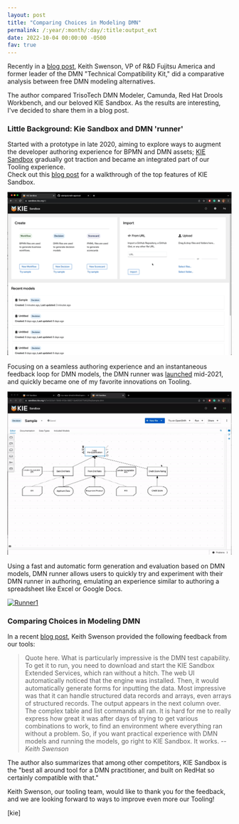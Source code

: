 ```yaml
---
layout: post
title: "Comparing Choices in Modeling DMN"
permalink: /:year/:month/:day/:title:output_ext
date: 2022-10-04 00:00:00 -0500
fav: true
---
```


Recently in a [blog post](https://social-biz.org/2022/10/03/choices-in-modeling-dmn/), Keith Swenson, VP of R&D Fujitsu America and former leader of the DMN "Technical Compatibility Kit," did a comparative analysis between free DMN modeling alternatives.

The author compared TrisoTech DMN Modeler, Camunda, Red Hat Drools Workbench, and our beloved KIE Sandbox. As the results are interesting, I've decided to share them in a blog post.

### Little Background: Kie Sandbox and DMN 'runner'

Started with a prototype in late 2020, aiming to explore ways to augment the developer authoring experience for BPMN and DMN assets; [KIE Sandbox](https://sandbox.kie.org/) gradually got traction and became an integrated part of our Tooling experience.  
Check out this [blog post](https://ederign.me/2022/02/03/kie-sandbox.html) for a walkthrough of the top features of KIE Sandbox.

[![Sandbox](/assets/2022/kiesandbox1.gif "Sandbox")](/assets/2022/kiesandbox1.gif)

Focusing on a seamless authoring experience and an instantaneous feedback loop for DMN models, the DMN runner was [launched](https://ederign.me/2021/07/12/dmn-runner-released.html) mid-2021, and quickly became one of my favorite innovations on Tooling.

[![Runner](/assets/2022/kiesandboxrunner.gif "Runner")](/assets/2022/kiesandboxrunner.gif)

Using a fast and automatic form generation and evaluation based on DMN models, DMN runner allows users to quickly try and experiment with their DMN runner in authoring, emulating an experience similar to authoring a spreadsheet like Excel or Google Docs.

[![Runner1](/assets/2021/dmnrunner4.gif "Runner1")](/assets/2021/dmnrunner4.gif)

### Comparing Choices in Modeling DMN

In a recent [blog post](https://social-biz.org/2022/10/03/choices-in-modeling-dmn/), Keith Swenson provided the following feedback from our tools:

> Quote here.
> What is particularly impressive is the DMN test capability. To get it to run, you need to download and start the KIE Sandbox Extended Services, which ran without a hitch. The web UI automatically noticed that the engine was installed. Then, it would automatically generate forms for inputting the data. Most impressive was that it can handle structured data records and arrays, even arrays of structured records. The output appears in the next column over. The complex table and list commands all ran. It is hard for me to really express how great it was after days of trying to get various combinations to work, to find an environment where everything ran without a problem.
> So, if you want practical experience with DMN models and running the models, go right to KIE Sandbox. It works.
> -- <cite>Keith Swenson</cite>

The author also summarizes that among other competitors, KIE Sandbox is the "best all around tool for a DMN practitioner, and built on RedHat so certainly compatible with that."

Keith Swenson, our tooling team, would like to thank you for the feedback, and we are looking forward to ways to improve even more our Tooling!

[kie]
